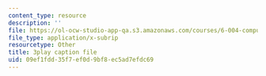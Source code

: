 ```yaml
---
content_type: resource
description: ''
file: https://ol-ocw-studio-app-qa.s3.amazonaws.com/courses/6-004-computation-structures-spring-2017/09ef1fdd35f7ef0d9bf8ec5ad7efdc69_q38KAGAKORk.srt
file_type: application/x-subrip
resourcetype: Other
title: 3play caption file
uid: 09ef1fdd-35f7-ef0d-9bf8-ec5ad7efdc69
---
```

